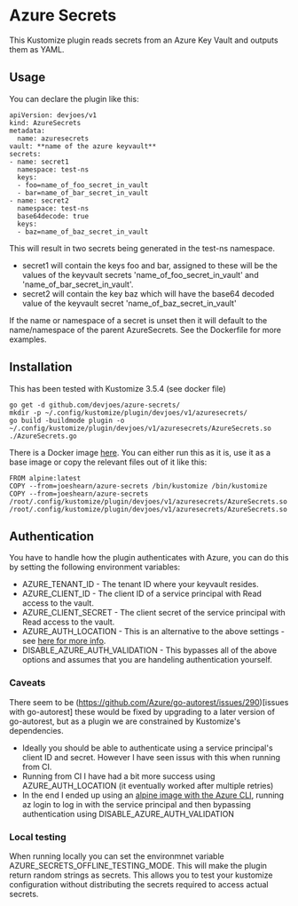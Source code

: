# Azure Secrets

This Kustomize plugin reads secrets from an Azure Key Vault and outputs them as YAML.

## Usage

You can declare the plugin like this:

    apiVersion: devjoes/v1
    kind: AzureSecrets
    metadata:
      name: azuresecrets
    vault: **name of the azure keyvault**
    secrets:
    - name: secret1
      namespace: test-ns
      keys:
      - foo=name_of_foo_secret_in_vault
      - bar=name_of_bar_secret_in_vault
    - name: secret2
      namespace: test-ns
      base64decode: true
      keys:
      - baz=name_of_baz_secret_in_vault

This will result in two secrets being generated in the test-ns namespace. 
* secret1 will contain the keys foo and bar, assigned to these will be the values of the keyvault secrets 'name_of_foo_secret_in_vault' and 'name_of_bar_secret_in_vault'.
* secret2 will contain the key baz which will have the base64 decoded value of the keyvault secret 'name_of_baz_secret_in_vault'

If the name or namespace of a secret is unset then it will default to the name/namespace of the parent AzureSecrets. See the Dockerfile for more examples.

## Installation

This has been tested with Kustomize 3.5.4 (see docker file)

    go get -d github.com/devjoes/azure-secrets/
    mkdir -p ~/.config/kustomize/plugin/devjoes/v1/azuresecrets/
    go build -buildmode plugin -o ~/.config/kustomize/plugin/devjoes/v1/azuresecrets/AzureSecrets.so ./AzureSecrets.go

There is a Docker image [here](https://hub.docker.com/r/joeshearn/azure-secrets). You can either run this as it is, use it as a base image or copy the relevant files out of it like this:

    FROM alpine:latest
    COPY --from=joeshearn/azure-secrets /bin/kustomize /bin/kustomize
    COPY --from=joeshearn/azure-secrets /root/.config/kustomize/plugin/devjoes/v1/azuresecrets/AzureSecrets.so /root/.config/kustomize/plugin/devjoes/v1/azuresecrets/AzureSecrets.so


## Authentication

You have to handle how the plugin authenticates with Azure, you can do this by setting the following environment variables:

* AZURE_TENANT_ID - The tenant ID where your keyvault resides.
* AZURE_CLIENT_ID - The client ID of a service principal with Read access to the vault.
* AZURE_CLIENT_SECRET - The client secret of the service principal with Read access to the vault.
* AZURE_AUTH_LOCATION - This is an alternative to the above settings - see [here for more info](https://docs.microsoft.com/en-us/azure/go/azure-sdk-go-authorization).
* DISABLE_AZURE_AUTH_VALIDATION - This bypasses all of the above options and assumes that you are handeling authentication yourself.

### Caveats

There seem to be (https://github.com/Azure/go-autorest/issues/290)[issues with go-autorest] these would be fixed by upgrading to a later version of go-autorest, but as a plugin we are constrained by Kustomize's dependencies.
* Ideally you should be able to authenticate using a service principal's client ID and secret. However I have seen issus with this when running from CI.
* Running from CI I have had a bit more success using AZURE_AUTH_LOCATION (it eventually worked after multiple retries)
* In the end I ended up using an [alpine image with the Azure CLI](https://hub.docker.com/r/joeshearn/az-cli), running az login to log in with the service principal and then bypassing authentication using DISABLE_AZURE_AUTH_VALIDATION

### Local testing

When running locally you can set the environmnet variable AZURE_SECRETS_OFFLINE_TESTING_MODE. This will make the plugin return random strings as secrets. This allows you to test your kustomize configuration without distributing the secrets required to access actual secrets.
